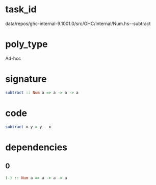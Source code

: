 
# task_id
data/repos/ghc-internal-9.1001.0/src/GHC/Internal/Num.hs--subtract

# poly_type
Ad-hoc

# signature
```haskell
subtract :: Num a => a -> a -> a
```   

# code
```haskell
subtract x y = y - x
```

# dependencies
## 0
```haskell
(-) :: Num a => a -> a -> a
```